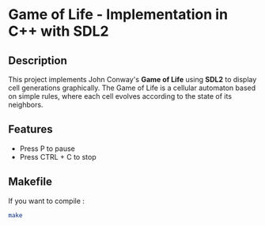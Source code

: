 
# Game of Life - Implementation in C++ with SDL2

## Description
This project implements John Conway's  **Game of Life** using **SDL2** to display cell generations graphically.
The Game of Life is a cellular automaton based on simple rules, where each cell evolves according to the state of its neighbors.

## Features
- Press P to pause
- Press CTRL + C to stop

## Makefile
If you want to compile :
```bash
make
```